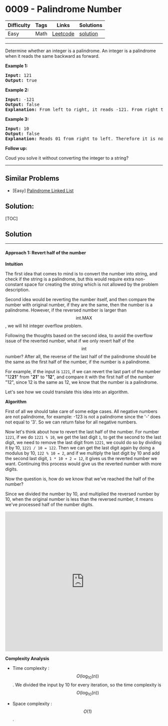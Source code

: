 # 0009 - Palindrome Number

Difficulty  | Tags | Links | Solutions
----------- | ---- | ----- | -----
Easy | Math | [Leetcode](https://leetcode.com/problems/palindrome-number) | [solution](https://leetcode.com/problems/palindrome-number/solution/)


-----------

<p>Determine whether an integer is a palindrome. An integer&nbsp;is&nbsp;a&nbsp;palindrome when it&nbsp;reads the same backward as forward.</p>

<p><strong>Example 1:</strong></p>

<pre>
<strong>Input:</strong> 121
<strong>Output:</strong> true
</pre>

<p><strong>Example 2:</strong></p>

<pre>
<strong>Input:</strong> -121
<strong>Output:</strong> false
<strong>Explanation:</strong> From left to right, it reads -121. From right to left, it becomes 121-. Therefore it is not a palindrome.
</pre>

<p><strong>Example 3:</strong></p>

<pre>
<strong>Input:</strong> 10
<strong>Output:</strong> false
<strong>Explanation:</strong> Reads 01 from right to left. Therefore it is not a palindrome.
</pre>

<p><strong>Follow up:</strong></p>

<p>Coud you solve&nbsp;it without converting the integer to a string?</p>


-----------


## Similar Problems

- [Easy] [Palindrome Linked List](palindrome-linked-list)




## Solution:

[TOC]

## Solution

---
#### Approach 1: Revert half of the number

**Intuition**

The first idea that comes to mind is to convert the number into string, and check if the string is a palindrome, but
this would require extra non-constant space for creating the string which is not allowed by the problem description.

Second idea would be reverting the number itself, and then compare the number with original number,
if they are the same, then the number is a palindrome. However, if the reversed number is larger than $$\text{int.MAX}$$,
we will hit integer overflow problem.

Following the thoughts based on the second idea, to avoid the overflow issue of the reverted number, what if we only
revert half of the $$\text{int}$$ number? After all, the reverse of the last half of the palindrome should be the same as the
first half of the number, if the number is a palindrome.

For example, if the input is `1221`, if we can revert the last part of the number "12**21**" from "**21**" to "**12**",
and compare it with the first half of the number "12", since 12 is the same as 12, we know that the number is a palindrome.

Let's see how we could translate this idea into an algorithm.

**Algorithm**

First of all we should take care of some edge cases. All negative numbers are not palindrome, for example: -123 is
not a palindrome since the '-' does not equal to '3'. So we can return false for all negative numbers.

Now let's think about how to revert the last half of the number. For number `1221`, if we do `1221 % 10`, we get the
last digit `1`, to get the second to the last digit, we need to remove the last digit from `1221`, we could do so by
dividing it by 10, `1221 / 10 = 122`. Then we can get the last digit again by doing a modulus by 10, `122 % 10 = 2`, and if we multiply the last digit by 10 and add the second last digit, `1 * 10 + 2 = 12`, it gives us the reverted number we want. Continuing this process would give us the reverted number with more digits.

Now the question is, how do we know that we've reached the half of the number?

Since we divided the number by 10, and multiplied the reversed number by 10, when the original number is less than the
reversed number, it means we've processed half of the number digits.

<iframe src="https://leetcode.com/playground/A2cW8TnM/shared" frameBorder="0" width="100%" height="446" name="A2cW8TnM"></iframe>

**Complexity Analysis**

* Time complexity : $$O(\log_{10}(n))$$.
We divided the input by 10 for every iteration, so the time complexity is $$O(\log_{10}(n))$$

* Space complexity : $$O(1)$$.
